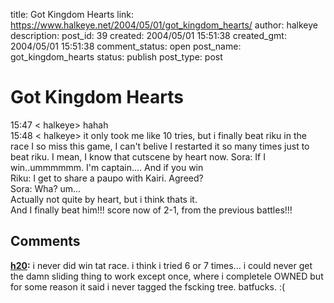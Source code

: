 title: Got Kingdom Hearts
link: https://www.halkeye.net/2004/05/01/got_kingdom_hearts/
author: halkeye
description: 
post_id: 39
created: 2004/05/01 15:51:38
created_gmt: 2004/05/01 15:51:38
comment_status: open
post_name: got_kingdom_hearts
status: publish
post_type: post

# Got Kingdom Hearts

15:47 < halkeye> hahah  
15:48 < halkeye> it only took me like 10 tries, but i finally beat riku in the race I so miss this game, I can't belive I restarted it so many times just to beat riku. I mean, I know that cutscene by heart now. Sora: If I win..ummmmmm. I'm captain.... And if you win  
Riku: I get to share a paupo with Kairi. Agreed?  
Sora: Wha? um...   
Actually not quite by heart, but i think thats it.  
And I finally beat him!!! score now of 2-1, from the previous battles!!!

## Comments

**[h20](#35 "2004-05-02 18:36:46"):** i never did win tat race. i think i tried 6 or 7 times... i could never get the damn sliding thing to work except once, where i completele OWNED but for some reason it said i never tagged the fscking tree. batfucks. :(

